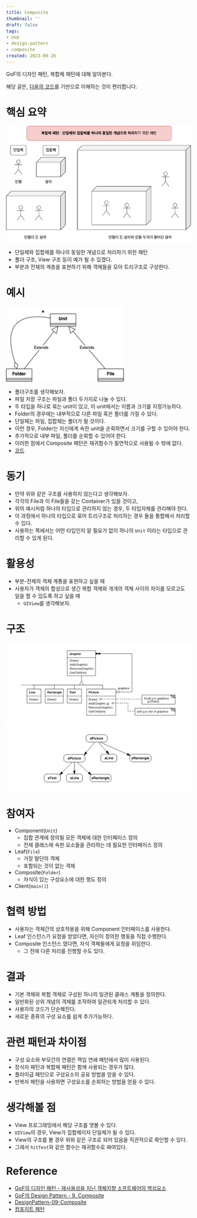 ```yaml
---
title: Composite
thumbnail: ''
draft: false
tags:
- oop
- design-pattern
- composite
created: 2023-09-26
---
```


GoF의 디자인 패턴, 복합체 패턴에 대해 알아본다.

해당 글은, [다음의 코드](https://github.com/wansook0316/DesignPattern-09-Composite)를 기반으로 이해하는 것이 편리합니다.

# 핵심 요약

![](Assets/DesignPattern_11_Composite_0.jpg)

* 단일체와 집합체를 하나의 동일한 개념으로 처리하기 위한 패턴
* 폴더 구조, View 구조 등이 예가 될 수 있겠다.
* 부분과 전체의 계층을 표현하기 위해 객체들을 모아 트리구조로 구성한다.

# 예시

![](Assets/DesignPattern_11_Composite_1.jpg)

* 폴더구조를 생각해보자.
* 파일 저장 구조는 파일과 폴더 두가지로 나눌 수 있다.
* 두 타입을 하나로 묶는 unit이 있고, 이 unit에서는 이름과 크기를 지정가능하다.
* Folder의 경우에는 내부적으로 다른 파일 혹은 폴더를 가질 수 있다.
* 단일체는 파일, 집합체는 폴더가 될 것이다.
* 이런 경우, Folder는 자신에게 속한 unit을 순회하면서 크기를 구할 수 있어야 한다.
* 추가적으로 내부 파일, 폴더를 순회할 수 있어야 한다.
* 이러한 점에서 Composite 패턴은 재귀함수가 필연적으로 사용될 수 밖에 없다.
* [코드](https://github.com/wansook0316/DesignPattern-09-Composite)

# 동기

* 만약 위와 같은 구조를 사용하지 않는다고 생각해보자.
* 각각의 File과 이 File들을 갖는 Container가 있을 것이고,
* 위의 예시처럼 하나의 타입으로 관리하지 않는 경우, 두 타입자체를 관리해야 한다.
* 이 과정에서 하나의 타입으로 묶어 트리구조로 처리하는 경우 둘을 통합해서 처리할 수 있다.
* 사용하는 쪽에서는 어떤 타입인지 알 필요가 없이 하나의 `Unit` 이라는 타입으로 관리할 수 있게 된다.

# 활용성

* 부분-전체의 객체 계통을 표현하고 싶을 때
* 사용자가 객체의 합성으로 생긴 복합 객체와 개개의 객체 사이의 차이를 모르고도 일을 할 수 있도록 하고 싶을 때
  * `UIView`를 생각해보자.

# 구조

![](Assets/DesignPattern_11_Composite_2.png)
![](Assets/DesignPattern_11_Composite_3.png)

# 참여자

* Component(`Unit`)
  * 집합 관계에 정의될 모든 객체에 대한 인터페이스 정의
  * 전체 클래스에 속한 요소들을 관리하는 데 필요한 인터페이스 정의
* Leaf(`File`)
  * 가장 말단의 객체
  * 포함되는 것이 없는 객체
* Composite(`Folder`)
  * 자식이 있는 구성요소에 대한 행도 정의
* Client(`main()`)

# 협력 방법

* 사용자는 객체간의 상호작용을 위해 Component 인터페이스를 사용한다.
* Leaf 인스턴스가 요청을 받았다면, 자신이 정의한 행동을 직접 수행한다.
* Composite 인스턴스 였다면, 자식 객체들에게 요청을 위임한다.
  * 그 전에 다른 처리를 진행할 수도 있다.

# 결과

* 기본 객체와 복합 객체로 구성된 하나의 일관된 클래스 계통을 정의한다.
* 일반화된 상위 개념의 객체를 조작하여 일관되게 처리할 수 있다.
* 사용자의 코드가 단순해진다.
* 새로운 종류의 구성 요소를 쉽게 추가가능하다.

# 관련 패턴과 차이점

* 구성 요소와 부모간의 연결은 책임 연쇄 패턴에서 많이 사용된다.
* 장식자 패턴과 복합체 패턴은 함께 사용되는 경우가 많다.
* 플라이급 패턴으로 구성요소의 공유 방법을 얻을 수 있다.
* 반복자 패턴을 사용하면 구성요소를 순회하는 방법을 얻을 수 있다.

# 생각해볼 점

* View 프로그래밍에서 해당 구조를 엿볼 수 있다.
* `UIView`의 경우, View가 집합체이자 단일체가 될 수 있다.
* View의 구조를 볼 경우 위와 같은 구조로 되어 있음을 직관적으로 확인할 수 있다.
* 그래서 `hitTest`와 같은 함수는 재귀함수로 짜여있다.

# Reference

* [GoF의 디자인 패턴 - 재사용성을 지닌 객체지향 소프트웨어의 핵심요소](http://www.yes24.com/Product/Goods/17525598)
* [GoF의 Design Pattern - 9. Composite](https://www.youtube.com/watch?v=g96bJvVDZPs&list=PLe6NQuuFBu7FhPfxkjDd2cWnTy2y_w_jZ&index=25)
* [DesignPattern-09-Composite](https://github.com/wansook0316/DesignPattern-09-Composite)
* [컴포지트 패턴](https://ko.wikipedia.org/wiki/%EC%BB%B4%ED%8F%AC%EC%A7%80%ED%8A%B8_%ED%8C%A8%ED%84%B4)
